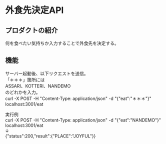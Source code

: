 # 外食先決定API

## プロダクトの紹介
何を食べたい気持ちか入力することで外食先を決定する。

## 機能
サーバー起動後、以下リクエストを送信。  
「＊＊＊」箇所には  
ASSARI、KOTTERI、NANDEMO  
のどれかを入力。  
curl -X POST -H "Content-Type: application/json" -d "{\"eat\":\"＊＊＊\"}" localhost:3001/eat  

実行例  
curl -X POST -H "Content-Type: application/json" -d "{\"eat\":\"NANDEMO\"}" localhost:3001/eat  
↓  
{"status":200,"result":{"PLACE":"JOYFUL"}}